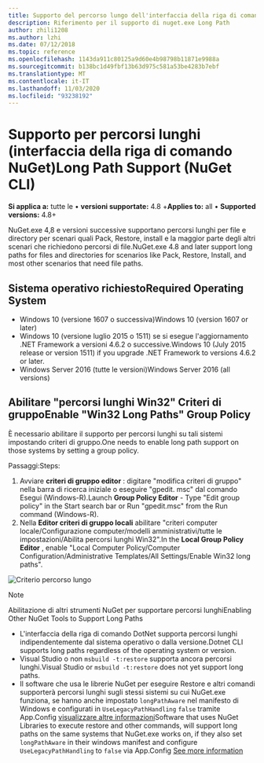 ```yaml
---
title: Supporto del percorso lungo dell'interfaccia della riga di comando NuGet
description: Riferimento per il supporto di nuget.exe Long Path
author: zhili1208
ms.author: lzhi
ms.date: 07/12/2018
ms.topic: reference
ms.openlocfilehash: 1143da911c80125a9d60e4b98798b11871e9988a
ms.sourcegitcommit: b138bc1d49fbf13b63d975c581a53be4283b7ebf
ms.translationtype: MT
ms.contentlocale: it-IT
ms.lasthandoff: 11/03/2020
ms.locfileid: "93238192"
---
```

# <a name="long-path-support-nuget-cli"></a><span data-ttu-id="2350a-103">Supporto per percorsi lunghi (interfaccia della riga di comando NuGet)</span><span class="sxs-lookup"><span data-stu-id="2350a-103">Long Path Support (NuGet CLI)</span></span>

<span data-ttu-id="2350a-104">**Si applica a:** tutte le &bullet; **versioni supportate:** 4.8 +</span><span class="sxs-lookup"><span data-stu-id="2350a-104">**Applies to:** all &bullet; **Supported versions:** 4.8+</span></span>

<span data-ttu-id="2350a-105">NuGet.exe 4,8 e versioni successive supportano percorsi lunghi per file e directory per scenari quali Pack, Restore, install e la maggior parte degli altri scenari che richiedono percorsi di file.</span><span class="sxs-lookup"><span data-stu-id="2350a-105">NuGet.exe 4.8 and later support long paths for files and directories for scenarios like Pack, Restore, Install, and most other scenarios that need file paths.</span></span>

## <a name="required-operating-system"></a><span data-ttu-id="2350a-106">Sistema operativo richiesto</span><span class="sxs-lookup"><span data-stu-id="2350a-106">Required Operating System</span></span>

-   <span data-ttu-id="2350a-107">Windows 10 (versione 1607 o successiva)</span><span class="sxs-lookup"><span data-stu-id="2350a-107">Windows 10 (version 1607 or later)</span></span>
-   <span data-ttu-id="2350a-108">Windows 10 (versione luglio 2015 o 1511) se si esegue l'aggiornamento .NET Framework a versioni 4.6.2 o successive.</span><span class="sxs-lookup"><span data-stu-id="2350a-108">Windows 10 (July 2015 release or version 1511) if you upgrade .NET Framework to versions 4.6.2 or later.</span></span>
-   <span data-ttu-id="2350a-109">Windows Server 2016 (tutte le versioni)</span><span class="sxs-lookup"><span data-stu-id="2350a-109">Windows Server 2016 (all versions)</span></span>

## <a name="enable-win32-long-paths-group-policy"></a><span data-ttu-id="2350a-110">Abilitare "percorsi lunghi Win32" Criteri di gruppo</span><span class="sxs-lookup"><span data-stu-id="2350a-110">Enable "Win32 Long Paths" Group Policy</span></span>

<span data-ttu-id="2350a-111">È necessario abilitare il supporto per percorsi lunghi su tali sistemi impostando criteri di gruppo.</span><span class="sxs-lookup"><span data-stu-id="2350a-111">One needs to enable long path support on those systems by setting a group policy.</span></span>

<span data-ttu-id="2350a-112">Passaggi:</span><span class="sxs-lookup"><span data-stu-id="2350a-112">Steps:</span></span>
1. <span data-ttu-id="2350a-113">Avviare **criteri di gruppo editor** : digitare "modifica criteri di gruppo" nella barra di ricerca iniziale o eseguire "gpedit. msc" dal comando Esegui (Windows-R).</span><span class="sxs-lookup"><span data-stu-id="2350a-113">Launch **Group Policy Editor** - Type "Edit group policy" in the Start search bar or Run "gpedit.msc" from the Run command (Windows-R).</span></span>
2. <span data-ttu-id="2350a-114">Nella **Editor criteri di gruppo locali** abilitare "criteri computer locale/Configurazione computer/modelli amministrativi/tutte le impostazioni/Abilita percorsi lunghi Win32".</span><span class="sxs-lookup"><span data-stu-id="2350a-114">In the **Local Group Policy Editor** , enable "Local Computer Policy/Computer Configuration/Administrative Templates/All Settings/Enable Win32 long paths".</span></span>

![Criterio percorso lungo](media/LongPathPolicy.png)


> [!Note]
> <span data-ttu-id="2350a-116">Abilitazione di altri strumenti NuGet per supportare percorsi lunghi</span><span class="sxs-lookup"><span data-stu-id="2350a-116">Enabling Other NuGet Tools to Support Long Paths</span></span>
>
> -   <span data-ttu-id="2350a-117">L'interfaccia della riga di comando DotNet supporta percorsi lunghi indipendentemente dal sistema operativo o dalla versione.</span><span class="sxs-lookup"><span data-stu-id="2350a-117">Dotnet CLI supports long paths regardless of the operating system or version.</span></span>
> -   <span data-ttu-id="2350a-118">Visual Studio o non `msbuild -t:restore` supporta ancora percorsi lunghi.</span><span class="sxs-lookup"><span data-stu-id="2350a-118">Visual Studio or `msbuild -t:restore` does not yet support long paths.</span></span>
> -   <span data-ttu-id="2350a-119">Il software che usa le librerie NuGet per eseguire Restore e altri comandi supporterà percorsi lunghi sugli stessi sistemi su cui NuGet.exe funziona, se hanno anche impostato `longPathAware` nel manifesto di Windows e configurati in `UseLegacyPathHandling` `false` tramite App.Config [visualizzare altre informazioni](/archive/blogs/jeremykuhne/net-4-6-2-and-long-paths-on-windows-10)</span><span class="sxs-lookup"><span data-stu-id="2350a-119">Software that uses NuGet Libraries to execute restore and other commands, will support long paths on the same systems that NuGet.exe works on, if they also set `longPathAware` in their windows manifest and configure `UseLegacyPathHandling` to `false` via App.Config [See more information](/archive/blogs/jeremykuhne/net-4-6-2-and-long-paths-on-windows-10)</span></span>